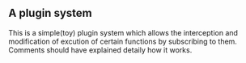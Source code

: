 ## A plugin system

This is a simple(toy) plugin system which allows the interception and modification of
excution of certain functions by subscribing to them. Comments should have explained
detaily how it works.

